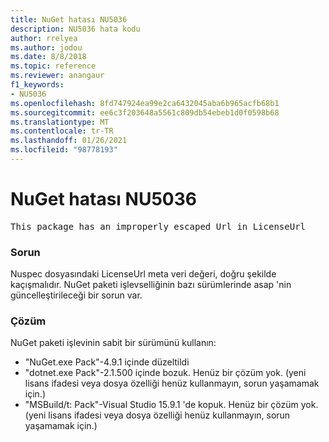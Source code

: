 ```yaml
---
title: NuGet hatası NU5036
description: NU5036 hata kodu
author: rrelyea
ms.author: jodou
ms.date: 8/8/2018
ms.topic: reference
ms.reviewer: anangaur
f1_keywords:
- NU5036
ms.openlocfilehash: 8fd747924ea99e2ca6432045aba6b965acfb68b1
ms.sourcegitcommit: ee6c3f203648a5561c809db54ebeb1d0f0598b68
ms.translationtype: MT
ms.contentlocale: tr-TR
ms.lasthandoff: 01/26/2021
ms.locfileid: "98778193"
---
```

# <a name="nuget-error-nu5036"></a>NuGet hatası NU5036
<pre>This package has an improperly escaped Url in LicenseUrl</pre>

### <a name="issue"></a>Sorun

Nuspec dosyasındaki LicenseUrl meta veri değeri, doğru şekilde kaçışmalıdır.
NuGet paketi işlevselliğinin bazı sürümlerinde asap 'nin güncelleştirileceği bir sorun var.

### <a name="solution"></a>Çözüm

NuGet paketi işlevinin sabit bir sürümünü kullanın:
* "NuGet.exe Pack"-4.9.1 içinde düzeltildi
* "dotnet.exe Pack"-2.1.500 içinde bozuk. Henüz bir çözüm yok. (yeni lisans ifadesi veya dosya özelliği henüz kullanmayın, sorun yaşamamak için.)
* "MSBuild/t: Pack"-Visual Studio 15.9.1 'de kopuk. Henüz bir çözüm yok. (yeni lisans ifadesi veya dosya özelliği henüz kullanmayın, sorun yaşamamak için.)

